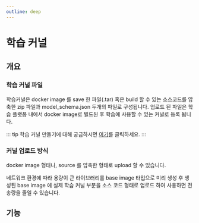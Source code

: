 ```yaml
---
outline: deep
---
```


# 학습 커널


## 개요
<!-- 학습용 커널을 업로드하고 관리할 수 있습니다. -->

### 학습 커널 파일

학습커널은 docker image 를 save 한 파일(.tar) 혹은 build 할 수 있는 소스코드를 압축한 zip 파일과 model_schema.json 두개의 파일로 구성됩니다. 업로드 된 파일은 학습 플랫폼 내에서 docker image로 빌드된 후 학습에 사용할 수 있는 커널로 등록 됩니다.

::: tip
학습 커널 만들기에 대해 궁금하시면 [여기](/ko/reference/kernel-overview)를 클릭하세요.
:::

### 커널 업로드 방식

docker image 형태나, source 를 압축한 형태로 upload 할 수 있습니다.

네트워크 환경에 따라 용량이 큰 라이브러리를 base image 타입으로 미리 생성 후 생성된 base image 에 실제 학습 커널 부분을 소스 코드 형태로 업로드 하여 사용하면 전송량을 줄일 수 있습니다.

## 기능



